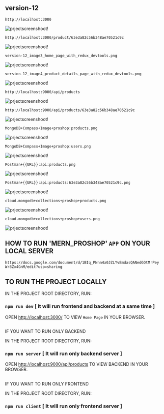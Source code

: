 ## version-12

`http://localhost:3000`

![prjectscreenshoot!](frontend/public/project_screenshoot/version-12_image1_home_page.png)

`http://localhost:3000/product/63e3a82c56b348ae70521c9c`

![prjectscreenshoot!](frontend/public/project_screenshoot/version-12_image2_home_page.png)

`version-12_image3_home_page_with_redux_devtools.png`

![prjectscreenshoot!](frontend/public/project_screenshoot/version-12_image3_home_page_with_redux_devtools.png)

`version-12_image4_product_details_page_with_redux_devtools.png`

![prjectscreenshoot!](frontend/public/project_screenshoot/version-12_image4_product_details_page_with_redux_devtools.png)

`http://localhost:9000/api/products`

![prjectscreenshoot!](backend/data/project_screenshoot/version-12_image1_json_of_all_products.png)

`http://localhost:9000/api/products/63e3a82c56b348ae70521c9c`

![prjectscreenshoot!](backend/data/project_screenshoot/version-12_image2_json_of_single_product.png)

`MongoDB+Compass+Image+proshop:products.png`

![prjectscreenshoot!](backend/data/project_screenshoot/others/MongoDB%2BCompass%2BImage%2Bproshop%3Aproducts.png)

`MongoDB+Compass+Image+proshop:users.png`

![prjectscreenshoot!](backend/data/project_screenshoot/others/MongoDB%2BCompass%2BImage%2Bproshop%3Ausers.png)

`Postman+{{URL}}:api:products.png`

![prjectscreenshoot!](backend/data/project_screenshoot/others/Postman%2B%7B%7BURL%7D%7D%3Aapi%3Aproducts.png)

`Postman+{{URL}}:api:products:63e3a82c56b348ae70521c9c.png`

![prjectscreenshoot!](backend/data/project_screenshoot/others/Postman%2B%7B%7BURL%7D%7D%3Aapi%3Aproducts%3A63e3a82c56b348ae70521c9c.png)

`cloud.mongodb+collections+proshop+products.png`

![prjectscreenshoot!](backend/data/project_screenshoot/others/cloud.mongodb%2Bcollections%2Bproshop%2Bproducts.png)

`cloud.mongodb+collections+proshop+users.png`

![prjectscreenshoot!](backend/data/project_screenshoot/others/cloud.mongodb%2Bcollections%2Bproshop%2Busers.png)

## HOW TO RUN 'MERN_PROSHOP' `APP` ON YOUR LOCAL SERVER

`https://docs.google.com/document/d/1BIq_PNnn4a0JZLYvBmdasQANedGOtMrPeyWr8Zx4GnM/edit?usp=sharing`

## TO RUN THE PROJECT LOCALLY

IN THE PROJECT ROOT DIRECTORY, RUN:

### `npm run dev` [ It will run frontend and backend at a same time ]

OPEN [http://localhost:3000/](http://localhost:3000/) TO VIEW `Home Page` IN YOUR BROWSER.

##

IF YOU WANT TO RUN ONLY BACKEND

IN THE PROJECT ROOT DIRECTORY, RUN:

### `npm run server` [ It will run only backend server ]

OPEN [http://localhost:9000/api/products](http://localhost:9000/api/products) TO VIEW BACKEND IN YOUR BROWSER.

##

IF YOU WANT TO RUN ONLY FRONTEND

IN THE PROJECT ROOT DIRECTORY, RUN:

### `npm run client` [ It will run only frontend server ]
